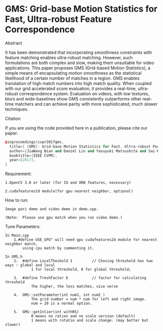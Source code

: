 # GMS: Grid-base Motion Statistics for Fast, Ultra-robust Feature Correspondence

Abstract

It has been demonstrated that incorporating smoothness constraints with feature matching enables ultra-robust matching. However, such formulations are both complex and slow, making them unsuitable for video applications. This paper proposes GMS (Grid-based Motion Statistics), a simple means of encapsulating motion smoothness as the statistical likelihood of a certain number of matches in a region. GMS enables translation of high match numbers into high match quality. When coupled with our grid accelerated score evaluation, it provides a real-time, ultra-robust correspondence system. Evaluation on videos, with low textures, blurs and wide-baselines show GMS consistently outperforms other real-time matchers and can achieve parity with more sophisticated, much slower techniques.

Citation

If you are using the code provided here in a publication, please cite our paper: 

```cpp
@inproceedings{cvpr2017gms,
  title={ {GMS}: Grid-base Motion Statistics for Fast, Ultra-robust Feature Correspondence}, 
  author={JiaWang Bian and Daniel Lin and Yasuyuki Matsushita and Sai-Kit Yeung and Tan Dat Nguyen and Ming-Ming Cheng},
  booktitle={IEEE CVPR},
  year={2017},
}
```


Requirement:

	1.OpenCV 3.0 or later (for IO and ORB features, necessary)

	2.cudafeatures2d module(for gpu nearest neighbor, optional)

How to run:

	Image pari demo and video demo in demo.cpp.

	(Note:	Please use gpu match when you run video demo.)
	
Tune Parameters:

	In Main.cpp
		1.#define USE_GPU" will need gpu cudafeatures2d module for nearest neighbor match, 
			using cpu match by commenting it.
	
	In GMS.h
		2.	#define LocalTheshold 1			// Chosing threshold has two ways : global and local
				1 for local threshold, 0 for global threshold;
				
		3.	#define TreshFactor 6			// factor for calculating threshold
				The higher, the less matches, vice verse
				
		4. 	GMS::setParameter(int num1, int num2 )
				The grid number = num * num for left and right image.
				num = 20 is a normal option.
				
		5. 	GMS::getInlier(int withRS)
				0 means no ration and no scale version (default)
				1 means with rotatio and scale change. (may better but slower)



